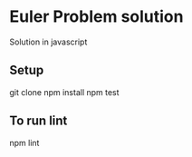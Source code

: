 # Euler Problem solution

Solution in javascript

## Setup
git clone
npm install
npm test

## To run lint
npm lint
